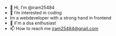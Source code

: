 - 👋 Hi, I’m @iram25484
- 👀 I’m interested in coding
- Im a webdeveloper with a strong hand in frontend 
- 🌱 iI'm a dsa enthusiast 
- 📫 How to reach me iram25484@gnail.com

<!---
iram25484/iram25484 is a ✨ special ✨ repository because its `README.md` (this file) appears on your GitHub profile.
You can click the Preview link to take a look at your changes.
--->
